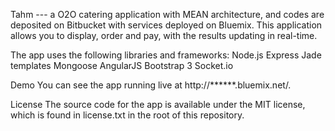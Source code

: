 Tahm --- a O2O catering application with MEAN architecture, and codes are deposited on Bitbucket with services  deployed on Bluemix.
This application allows you to display, order and pay, with the results updating in real-time. 

The app uses the following libraries and frameworks:
Node.js
Express
Jade templates
Mongoose
AngularJS
Bootstrap 3
Socket.io

Demo
You can see the app running live at http://******.bluemix.net/.

License
The source code for the app is available under the MIT license, which is found in license.txt in the root of this repository.